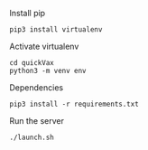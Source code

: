Install pip
```
pip3 install virtualenv
```
Activate virtualenv
```
cd quickVax
python3 -m venv env
```
Dependencies
```
pip3 install -r requirements.txt
```
Run the server
```
./launch.sh
```